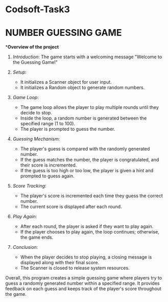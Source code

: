 # Codsoft-Task3
# NUMBER GUESSING GAME

*******Overview of the project******

1. *Introduction*: The game starts with a welcoming message "Welcome to the Guessing Game!"

2. *Setup*: 
   - It initializes a Scanner object for user input.
   - It initializes a Random object to generate random numbers.

3. *Game Loop*: 
   - The game loop allows the player to play multiple rounds until they decide to stop.
   - Inside the loop, a random number is generated between the specified range (1 to 100).
   - The player is prompted to guess the number.

4. *Guessing Mechanism*: 
   - The player's guess is compared with the randomly generated number.
   - If the guess matches the number, the player is congratulated, and their score is incremented.
   - If the guess is too high or too low, the player is given a hint and prompted to guess again.

5. *Score Tracking*: 
   - The player's score is incremented each time they guess the correct number.
   - The current score is displayed after each round.

6. *Play Again*: 
   - After each round, the player is asked if they want to play again.
   - If the player chooses to play again, the loop continues; otherwise, the game ends.

7. *Conclusion*: 
   - When the player decides to stop playing, a closing message is displayed along with their final score.
   - The Scanner is closed to release system resources.

Overall, this program creates a simple guessing game where players try to guess a randomly generated number within a specified range. It provides feedback on each guess and keeps track of the player's score throughout the game.